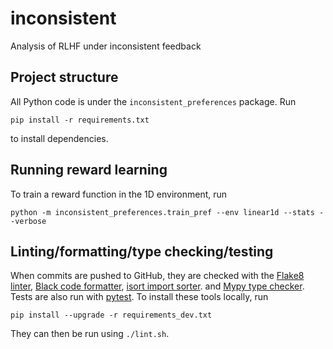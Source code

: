 # inconsistent
Analysis of RLHF under inconsistent feedback

## Project structure

All Python code is under the `inconsistent_preferences` package. Run

    pip install -r requirements.txt

to install dependencies.

## Running reward learning

To train a reward function in the 1D environment, run

    python -m inconsistent_preferences.train_pref --env linear1d --stats --verbose

## Linting/formatting/type checking/testing

When commits are pushed to GitHub, they are checked with the [Flake8 linter](https://flake8.pycqa.org/en/latest/), [Black code formatter](https://black.readthedocs.io/en/stable/), [isort import sorter](https://pycqa.github.io/isort/index.html). and [Mypy type checker](http://mypy-lang.org/). Tests are also run with [pytest](https://docs.pytest.org/en/7.2.x/). To install these tools locally, run

    pip install --upgrade -r requirements_dev.txt

They can then be run using `./lint.sh`.
